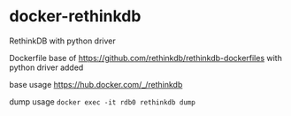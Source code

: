 # docker-rethinkdb
RethinkDB with python driver

Dockerfile base of https://github.com/rethinkdb/rethinkdb-dockerfiles with python driver added

base usage https://hub.docker.com/_/rethinkdb

dump usage `docker exec -it rdb0 rethinkdb dump`
